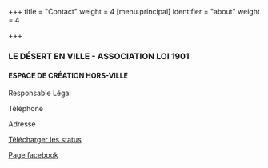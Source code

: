 +++
title = "Contact"
weight = 4
[menu.principal]
identifier = "about"
weight = 4

+++


### LE DÉSERT EN VILLE - ASSOCIATION LOI 1901

#### ESPACE DE CRÉATION HORS-VILLE

Responsable Légal

Téléphone

Adresse

[Télécharger les status](static/dl/status.pdf)

[Page facebook](http://www.facebook.com)
